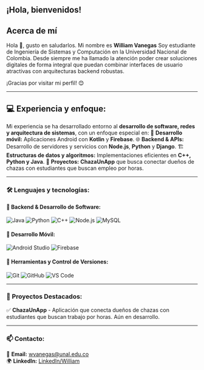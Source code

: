 ## ¡Hola, bienvenidos!
## Acerca de mí

Hola 👋, gusto en saludarlos. Mi nombre es **William Vanegas** Soy estudiante de Ingeniería de Sistemas y Computación en la Universidad Nacional de Colombia.
Desde siempre me ha llamado la atención poder crear soluciones digitales de forma integral que puedan combinar interfaces de usuario atractivas con arquitecturas backend robustas.

¡Gracias por visitar mi perfil! 😊

---

## 💻 Experiencia y enfoque:
Mi experiencia se ha desarrollado entorno al **desarrollo de software, redes y arquitectura de sistemas**, con un enfoque especial en:
📱 **Desarrollo móvil:** Aplicaciones Android con **Kotlin** y **Firebase**.
🌐 **Backend & APIs:** Desarrollo de servidores y servicios con **Node.js**, **Python** y **Django**.
🏗 **Estructuras de datos y algoritmos:** Implementaciones eficientes en **C++, Python y Java**.
🚀 **Proyectos:** **ChazaUnApp** que busca conectar dueños de chazas con estudiantes que buscan empleo por horas.

---

### 🛠 Lenguajes y tecnologías:
#### 🔹 Backend & Desarrollo de Software:
![Java](https://img.shields.io/badge/Java-ED8B00?style=for-the-badge&logo=java&logoColor=white)
![Python](https://img.shields.io/badge/Python-3776AB?style=for-the-badge&logo=python&logoColor=white)
![C++](https://img.shields.io/badge/C++-00599C?style=for-the-badge&logo=c%2B%2B&logoColor=white)
![Node.js](https://img.shields.io/badge/Node.js-43853D?style=for-the-badge&logo=node.js&logoColor=white)
![MySQL](https://img.shields.io/badge/MySQL-4479A1?style=for-the-badge&logo=mysql&logoColor=white)

#### 🔹 Desarrollo Móvil:
![Android Studio](https://img.shields.io/badge/Android%20Studio-3DDC84?style=for-the-badge&logo=android-studio&logoColor=white)
![Firebase](https://img.shields.io/badge/Firebase-FFCA28?style=for-the-badge&logo=firebase&logoColor=black)

#### 🔹 Herramientas y Control de Versiones:
![Git](https://img.shields.io/badge/Git-F05032?style=for-the-badge&logo=git&logoColor=white)
![GitHub](https://img.shields.io/badge/GitHub-181717?style=for-the-badge&logo=github&logoColor=white)
![VS Code](https://img.shields.io/badge/VSCode-007ACC?style=for-the-badge&logo=visual-studio-code&logoColor=white)

---

### 📌 Proyectos Destacados:
✅ **ChazaUnApp** - Aplicación que conecta dueños de chazas con estudiantes que buscan trabajo por horas. Aún en desarrollo.

---

### 📫 Contacto:
📩 **Email:** [wvanegas@unal.edu.co](mailto:wvanegas@unal.edu.co)  
🌍 **LinkedIn:** [LinkedIn/William](https://www.linkedin.com/in/william-dario-vanegas-433b75222)  
